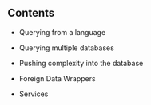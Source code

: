 ##  Contents

 * Querying from a language

 * Querying multiple databases

 * Pushing complexity into the database

 * Foreign Data Wrappers

 * Services
